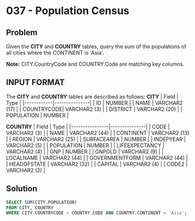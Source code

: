 # 037 - Population Census
## Problem

Given the **CITY** and **COUNTRY** tables, query the sum of the populations of all cities where the CONTINENT is 'Asia'.

**Note:** CITY.CountryCode and COUNTRY.Code are matching key columns.

## INPUT FORMAT

The **CITY** and **COUNTRY** tables are described as follows:
**CITY**
| Field	     | Type          |
|------------|---------------|
| ID	       | NUMBER        |
| NAME	     | VARCHAR2 (17) |
| COUNTRYCODE| VARCHAR2 (3)  |
| DISTRICT	 | VARCHAR2 (20) |
| POPULATION | NUMBER        |

**COUNTRY**
| Field	         | Type          |
|----------------|---------------|
| CODE 	         | VARCHAR2 (3)  |
| NAME	         | VARCHAR2 (44) |
| CONTINENT      | VARCHAR2 (13) |
| REGION	       | VARCHAR2 (25) |
| SURFACEAREA    | NUMBER        |
| INDEPYEAR 	   | VARCHAR2 (5)  |
| POPULATION     | NUMBER        |
| LIFEEXPECTANCY | VARCHAR2 (4)  |
| GNP            | NUMBER        |
| GNPOLD 	       | VARCHAR2 (9)  |
| LOCALNAME 	   | VARCHAR2 (44) |
| GOVERNMENTFORM | VARCHAR2 (44) |
| HEADOFSTATE 	 | VARCHAR2 (32) |
| CAPITAL 	     | VARCHAR2 (4)  |
| CODE2 	       | VARCHAR2 (2)  |

## Solution
```sql
SELECT SUM(CITY.POPULATION)
FROM CITY, COUNTRY
WHERE CITY.COUNTRYCODE = COUNTRY.CODE AND COUNTRY.CONTINENT = 'Asia';
```
